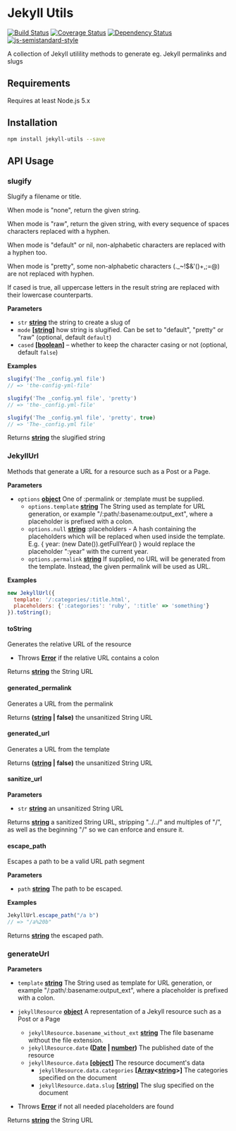 # Jekyll Utils

[![Build Status](https://travis-ci.org/voxpelli/node-jekyll-utils.svg?branch=master)](https://travis-ci.org/voxpelli/node-jekyll-utils)
[![Coverage Status](https://coveralls.io/repos/voxpelli/node-jekyll-utils/badge.svg)](https://coveralls.io/r/voxpelli/node-jekyll-utils)
[![Dependency Status](https://gemnasium.com/voxpelli/node-jekyll-utils.svg)](https://gemnasium.com/voxpelli/node-jekyll-utils)
[![js-semistandard-style](https://img.shields.io/badge/code%20style-semistandard-brightgreen.svg?style=flat)](https://github.com/Flet/semistandard)

A collection of Jekyll utilility methods to generate eg. Jekyll permalinks and slugs

## Requirements

Requires at least Node.js 5.x

## Installation

```bash
npm install jekyll-utils --save
```

## API Usage

### slugify

Slugify a filename or title.

When mode is "none", return the given string.

When mode is "raw", return the given string,
with every sequence of spaces characters replaced with a hyphen.

When mode is "default" or nil, non-alphabetic characters are
replaced with a hyphen too.

When mode is "pretty", some non-alphabetic characters (.\_~!$&'()+,;=@)
are not replaced with hyphen.

If cased is true, all uppercase letters in the result string are
replaced with their lowercase counterparts.

**Parameters**

-   `str` **[string](https://developer.mozilla.org/en-US/docs/Web/JavaScript/Reference/Global_Objects/String)** the string to create a slug of
-   `mode` **\[[string](https://developer.mozilla.org/en-US/docs/Web/JavaScript/Reference/Global_Objects/String)]** how string is slugified. Can be set to "default", "pretty" or "raw" (optional, default `default`)
-   `cased` **\[[boolean](https://developer.mozilla.org/en-US/docs/Web/JavaScript/Reference/Global_Objects/Boolean)]** – whether to keep the character casing or not (optional, default `false`)

**Examples**

```javascript
slugify('The _config.yml file')
// => 'the-config-yml-file'
```

```javascript
slugify('The _config.yml file', 'pretty')
// => 'the-_config.yml-file'
```

```javascript
slugify('The _config.yml file', 'pretty', true)
// => 'The-_config.yml file'
```

Returns **[string](https://developer.mozilla.org/en-US/docs/Web/JavaScript/Reference/Global_Objects/String)** the slugified string

### JekyllUrl

Methods that generate a URL for a resource such as a Post or a Page.

**Parameters**

-   `options` **[object](https://developer.mozilla.org/en-US/docs/Web/JavaScript/Reference/Global_Objects/Object)** One of :permalink or :template must be supplied.
    -   `options.template` **[string](https://developer.mozilla.org/en-US/docs/Web/JavaScript/Reference/Global_Objects/String)** The String used as template for URL generation,
        or example "/:path/:basename:output_ext", where
        a placeholder is prefixed with a colon.
    -   `options.null` **[string](https://developer.mozilla.org/en-US/docs/Web/JavaScript/Reference/Global_Objects/String)** :placeholders - A hash containing the placeholders which will be
        replaced when used inside the template. E.g.
        { year: (new Date()).getFullYear() } would replace
        the placeholder ":year" with the current year.
    -   `options.permalink` **[string](https://developer.mozilla.org/en-US/docs/Web/JavaScript/Reference/Global_Objects/String)** If supplied, no URL will be generated from the
        template. Instead, the given permalink will be
        used as URL.

**Examples**

```javascript
new JekyllUrl({
  template: '/:categories/:title.html',
  placeholders: {':categories': 'ruby', ':title' => 'something'}
}).toString();
```

#### toString

Generates the relative URL of the resource

-   Throws **[Error](https://developer.mozilla.org/en-US/docs/Web/JavaScript/Reference/Global_Objects/Error)** if the relative URL contains a colon

Returns **[string](https://developer.mozilla.org/en-US/docs/Web/JavaScript/Reference/Global_Objects/String)** the String URL

#### generated_permalink

Generates a URL from the permalink

Returns **([string](https://developer.mozilla.org/en-US/docs/Web/JavaScript/Reference/Global_Objects/String) | false)** the unsanitized String URL

#### generated_url

Generates a URL from the template

Returns **([string](https://developer.mozilla.org/en-US/docs/Web/JavaScript/Reference/Global_Objects/String) | false)** the unsanitized String URL

#### sanitize_url

**Parameters**

-   `str` **[string](https://developer.mozilla.org/en-US/docs/Web/JavaScript/Reference/Global_Objects/String)** an unsanitized String URL

Returns **[string](https://developer.mozilla.org/en-US/docs/Web/JavaScript/Reference/Global_Objects/String)** a sanitized String URL, stripping "../../" and multiples of "/",
as well as the beginning "/" so we can enforce and ensure it.

#### escape_path

Escapes a path to be a valid URL path segment

**Parameters**

-   `path` **[string](https://developer.mozilla.org/en-US/docs/Web/JavaScript/Reference/Global_Objects/String)** The path to be escaped.

**Examples**

```javascript
JekyllUrl.escape_path("/a b")
// => "/a%20b"
```

Returns **[string](https://developer.mozilla.org/en-US/docs/Web/JavaScript/Reference/Global_Objects/String)** the escaped path.

### generateUrl

**Parameters**

-   `template` **[string](https://developer.mozilla.org/en-US/docs/Web/JavaScript/Reference/Global_Objects/String)** The String used as template for URL generation,
    or example "/:path/:basename:output_ext", where
    a placeholder is prefixed with a colon.
-   `jekyllResource` **[object](https://developer.mozilla.org/en-US/docs/Web/JavaScript/Reference/Global_Objects/Object)** A representation of a Jekyll resource such as a Post or a Page
    -   `jekyllResource.basename_without_ext` **[string](https://developer.mozilla.org/en-US/docs/Web/JavaScript/Reference/Global_Objects/String)** The file basename without the file extension.
    -   `jekyllResource.date` **([Date](https://developer.mozilla.org/en-US/docs/Web/JavaScript/Reference/Global_Objects/Date) \| [number](https://developer.mozilla.org/en-US/docs/Web/JavaScript/Reference/Global_Objects/Number))** The published date of the resource
    -   `jekyllResource.data` **\[[object](https://developer.mozilla.org/en-US/docs/Web/JavaScript/Reference/Global_Objects/Object)]** The resource document's data
        -   `jekyllResource.data.categories` **\[[Array](https://developer.mozilla.org/en-US/docs/Web/JavaScript/Reference/Global_Objects/Array)&lt;[string](https://developer.mozilla.org/en-US/docs/Web/JavaScript/Reference/Global_Objects/String)>]** The categories specified on the document
        -   `jekyllResource.data.slug` **\[[string](https://developer.mozilla.org/en-US/docs/Web/JavaScript/Reference/Global_Objects/String)]** The slug specified on the document


-   Throws **[Error](https://developer.mozilla.org/en-US/docs/Web/JavaScript/Reference/Global_Objects/Error)** if not all needed placeholders are found

Returns **[string](https://developer.mozilla.org/en-US/docs/Web/JavaScript/Reference/Global_Objects/String)** the String URL
